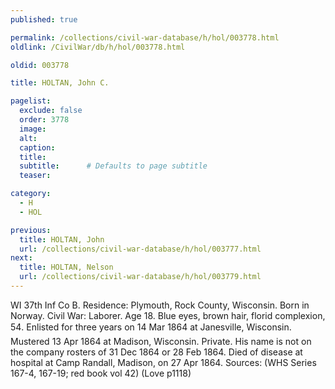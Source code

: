 ```yaml
---
published: true

permalink: /collections/civil-war-database/h/hol/003778.html
oldlink: /CivilWar/db/h/hol/003778.html

oldid: 003778

title: HOLTAN, John C.

pagelist:
  exclude: false
  order: 3778
  image: 
  alt:
  caption:
  title:
  subtitle:      # Defaults to page subtitle
  teaser:

category: 
  - H 
  - HOL

previous:
  title: HOLTAN, John
  url: /collections/civil-war-database/h/hol/003777.html  
next:
  title: HOLTAN, Nelson
  url: /collections/civil-war-database/h/hol/003779.html   
---
```

WI 37th Inf Co B. Residence: Plymouth, Rock County, Wisconsin. Born in Norway. Civil War: Laborer. Age 18. Blue eyes, brown hair, florid complexion, 5&#146;4&#148;. Enlisted for three years on 14 Mar 1864 at Janesville, Wisconsin. Mustered 13 Apr 1864 at Madison, Wisconsin. Private. His name is not on the company rosters of 31 Dec 1864 or 28 Feb 1864. Died of disease at hospital at Camp Randall, Madison, on 27 Apr 1864. Sources: (WHS Series 167-4, 167-19; red book vol 42) (Love p1118)